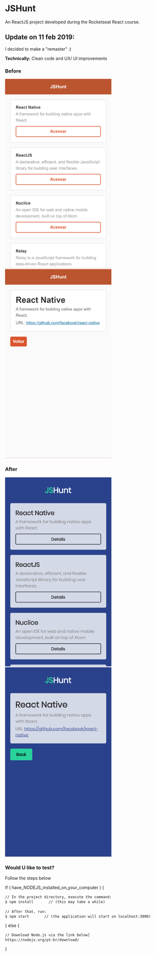 # JSHunt
<p>An ReactJS project developed during the Rocketseat React course.</p>

## Update on 11 feb 2019:
<p>I decided to make a "remaster" :)</p>
<p><b>Technically:</b> Clean code and UX/ UI improvements</p>

### Before
<img src="images/before1.png" width="350"> <img src="images/before2.png" width="350">

### After
<img src="images/after1.png" width="350"> <img src="images/after2.png" width="350">

### Would U like to test?
<p>Follow the steps below</p>

If ( have_NODEJS_installed_on_your_computer ) {

    // In the project directory, execute the command:
    $ npm install       // (this may take a while)
    
    // After that, run:
    $ npm start       // (the application will start on localhost:3000)

} else {

    // Download Node.js via the link below]
    https://nodejs.org/pt-br/download/
    
}
